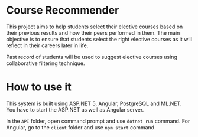 # Course Recommender
This project aims to help students select their elective courses based on their previous results and how their peers performed in them. The main objective is to ensure that students select the right elective courses as it will reflect in their careers later in life.

Past record of students will be used to suggest elective courses using collaborative filtering technique.

# How to use it
This system is built using ASP.NET 5, Angular, PostgreSQL and ML.NET. You have to start the ASP.NET as well as Angular server.

In the `API` folder, open command prompt and use `dotnet run` command. For Angular, go to the `client` folder and use `npm start` command.
